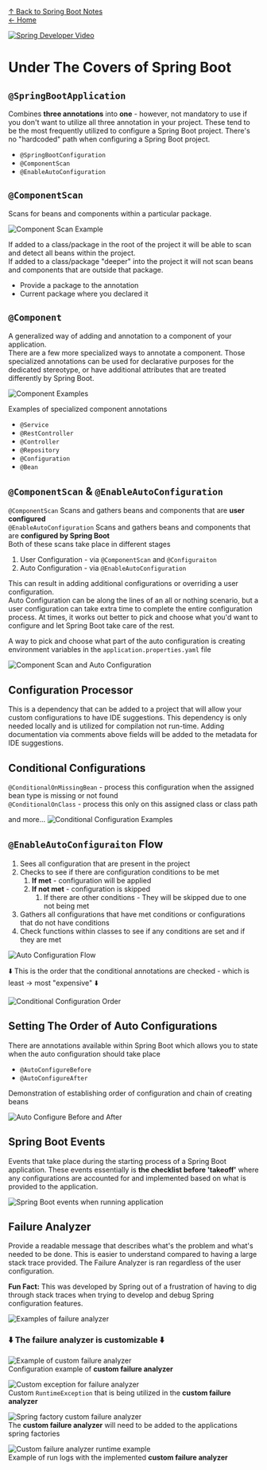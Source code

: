 [↑ Back to Spring Boot Notes](Contents.md)  
[← Home](/README.md)

[![Spring Developer Video](https://img.youtube.com/vi/jDchAEHIht0/0.jpg)](https://www.youtube.com/watch?v=jDchAEHIht0)

# Under The Covers of Spring Boot

## `@SpringBootApplication` 

Combines **three annotations** into **one** - however, not mandatory to use if you don't want to utilize all three annotation in
your project. These tend to be the most frequently utilized to configure a Spring Boot project. There's no "hardcoded" path
when configuring a Spring Boot project.

- `@SpringBootConfiguration`
- `@ComponentScan`
- `@EnableAutoConfiguration`

## `@ComponentScan`

Scans for beans and components within a particular package.

![Component Scan Example](../../Utilities/Images/SpringBoot/component-scan.png)

If added to a class/package in the root of the project it will be able to scan and detect all beans within the project.  
If added to a class/package "deeper" into the project it will not scan beans and components that are outside that package.

- Provide a package to the annotation 
- Current package where you declared it

## `@Component`

A generalized way of adding and annotation to a component of your application.  
There are a few more specialized ways to annotate a component. Those specialized annotations can be used for declarative
purposes for the dedicated stereotype, or have additional
attributes that are treated differently by Spring Boot.

![Component Examples](../../Utilities/Images/SpringBoot/components.png)

Examples of specialized component annotations

- `@Service`
- `@RestController`
- `@Controller`
- `@Repository`
- `@Configuration`
- `@Bean`

## `@ComponentScan` & `@EnableAutoConfiguration`

`@ComponentScan` Scans and gathers beans and components that are **user configured**  
`@EnableAutoConfiguration` Scans and gathers beans and components that are **configured by Spring Boot**  
Both of these scans take place in different stages 

1. User Configuration - via `@ComponentScan` and `@Configuraiton`
2. Auto Configuration - via `@EnableAutoConfiguration`

This can result in adding additional configurations or overriding a user configuration.  
Auto Configuration can be along the lines of an all or nothing scenario, but a user configuration can take extra time to 
complete the entire configuration process. At times, it works out better to pick and choose what you'd want to configure
and let Spring Boot take care of the rest.

A way to pick and choose what part of the auto configuration is creating environment variables in the `application.properties.yaml` file

![Component Scan and Auto Configuration](../../Utilities/Images/SpringBoot/component-scan-vs-auto-configuration.png)

## Configuration Processor

This is a dependency that can be added to a project that will allow your custom configurations to have IDE suggestions. 
This dependency is only needed locally and is utilized for compilation not run-time. Adding documentation via comments above
fields will be added to the metadata for IDE suggestions.

## Conditional Configurations

`@ConditionalOnMissingBean` - process this configuration when the assigned bean type is missing or not found  
`@ConditionalOnClass` - process this only on this assigned class or class path

and more...
![Conditional Configuration Examples](../../Utilities/Images/SpringBoot/conditional-configuration-annotations.png)

## `@EnableAutoConfiguraiton` Flow

1. Sees all configuration that are present in the project
2. Checks to see if there are configuration conditions to be met 
   1. **If met** - configuration will be applied
   2. **If not met** - configuration is skipped
      1. If there are other conditions - They will be skipped due to one not being met
3. Gathers all configurations that have met conditions or configurations that do not have conditions
4. Check functions within classes to see if any conditions are set and if they are met

![Auto Configuration Flow](../../Utilities/Images/SpringBoot/auto-configuration-flow.gif)

⬇️ This is the order that the conditional annotations are checked - which is least → most "expensive" ⬇️

![Conditional Configuration Order](../../Utilities/Images/SpringBoot/conditional-annotation-order.png)

## Setting The Order of Auto Configurations

There are annotations available within Spring Boot which allows you to state when the auto configuration should take place

- `@AutoConfigureBefore`
- `@AutoConfigureAfter`

Demonstration of establishing order of configuration and chain of creating beans 

![Auto Configure Before and After](../../Utilities/Images/SpringBoot/auto-configure-before-after.gif)

## Spring Boot Events

Events that take place during the starting process of a Spring Boot application.
These events essentially is **the checklist before 'takeoff'** where any configurations are accounted for and implemented
based on what is provided to the application.

![Spring Boot events when running application](../../Utilities/Images/SpringBoot/spring-boot-run-app-events.png)

## Failure Analyzer

Provide a readable message that describes what's the problem and what's needed to be done. This is easier to understand
compared to having a large stack trace provided. The Failure Analyzer is ran regardless of the user configuration.

**Fun Fact:** This was developed by Spring out of a frustration of having to dig through stack traces when trying to
develop and debug Spring configuration features.

![Examples of failure analyzer](../../Utilities/Images/SpringBoot/spring-failure-analyzer.png)

### ⬇️ The failure analyzer is customizable ⬇️

![Example of custom failure analyzer](../../Utilities/Images/SpringBoot/custom-failure-analyzer.png)  
Configuration example of **custom failure analyzer**

![Custom exception for failure analyzer](../../Utilities/Images/SpringBoot/custom-failure-analyzer-exception.png)  
Custom `RuntimeException` that is being utilized in the **custom failure analyzer**

![Spring factory custom failure analyzer](../../Utilities/Images/SpringBoot/failure-analyzer-spring-factory.png)  
The **custom failure analyzer** will need to be added to the applications spring factories 

![Custom failure analyzer runtime example](../../Utilities/Images/SpringBoot/custom-failure-analyzer-runtime.png)  
Example of run logs with the implemented **custom failure analyzer**
